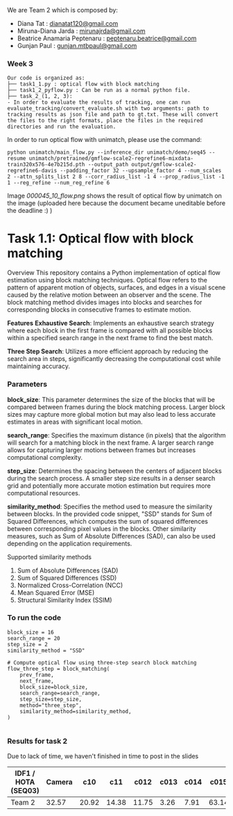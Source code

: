 We are Team 2 which is composed by:
- Diana Tat : dianatat120@gmail.com
- Miruna-Diana Jarda : mirunajrda@gmail.com
- Beatrice Anamaria Peptenaru : peptenaru.beatrice@gmail.com 
- Gunjan Paul : gunjan.mtbpaul@gmail.com


### Week 3
``` 
Our code is organized as:
├── task1_1.py : optical flow with block matching 
├── task1_2_pyflow.py : Can be run as a normal python file. 
├── task_2_(1, 2, 3):
- In order to evaluate the results of tracking, one can run evaluate_tracking/convert_evaluate.sh with two arguments: path to tracking results as json file and path to gt.txt. These will convert the files to the right formats, place the files in the required directories and run the evaluation.
``` 


In order to run optical flow with unimatch, please use the command:
```console
python unimatch/main_flow.py --inference_dir unimatch/demo/seq45 --resume unimatch/pretrained/gmflow-scale2-regrefine6-mixdata-train320x576-4e7b215d.pth --output_path output/gmflow-scale2-regrefine6-davis --padding_factor 32 --upsample_factor 4 --num_scales 2 --attn_splits_list 2 8 --corr_radius_list -1 4 --prop_radius_list -1 1 --reg_refine --num_reg_refine 6
``` 

Image _000045_10_flow.png_ shows the result of optical flow by unimatch on the image (uploaded here because the document became uneditable before the deadline :) )


# Task 1.1: Optical flow with block matching 

Overview
This repository contains a Python implementation of optical flow estimation using block matching techniques. Optical flow refers to the pattern of apparent motion of objects, surfaces, and edges in a visual scene caused by the relative motion between an observer and the scene. The block matching method divides images into blocks and searches for corresponding blocks in consecutive frames to estimate motion.

**Features**
**Exhaustive Search**: Implements an exhaustive search strategy where each block in the first frame is compared with all possible blocks within a specified search range in the next frame to find the best match.

**Three Step Search**: Utilizes a more efficient approach by reducing the search area in steps, significantly decreasing the computational cost while maintaining accuracy.


### Parameters

**block_size**: This parameter determines the size of the blocks that will be compared between frames during the block matching process.
Larger block sizes may capture more global motion but may also lead to less accurate estimates in areas with significant local motion.

**search_range**: Specifies the maximum distance (in pixels) that the algorithm will search for a matching block in the next frame.
A larger search range allows for capturing larger motions between frames but increases computational complexity.

**step_size**: Determines the spacing between the centers of adjacent blocks during the search process.
A smaller step size results in a denser search grid and potentially more accurate motion estimation but requires more computational resources.

**similarity_method**: Specifies the method used to measure the similarity between blocks.
In the provided code snippet, "SSD" stands for Sum of Squared Differences, which computes the sum of squared differences between corresponding pixel values in the blocks.
Other similarity measures, such as Sum of Absolute Differences (SAD), can also be used depending on the application requirements.

Supported similarity methods
  1. Sum of Absolute Differences (SAD)
  2. Sum of Squared Differences (SSD)
  3. Normalized Cross-Correlation (NCC)
  4. Mean Squared Error (MSE)
  5. Structural Similarity Index (SSIM)

### To run the code
```
block_size = 16
search_range = 20
step_size = 2
similarity_method = "SSD"

# Compute optical flow using three-step search block matching
flow_three_step = block_matching(
    prev_frame,
    next_frame,
    block_size=block_size,
    search_range=search_range,
    step_size=step_size,
    method="three_step",
    similarity_method=similarity_method,
)


```

### Results for task 2

Due to lack of time, we haven't finished in time to post in the slides

| IDF1 / HOTA (SEQ03) | Camera | c10   | c11   | c012  | c013  | c014  | c015  | Average |
|---------------------|--------|-------|-------|-------|-------|-------|-------|---------|
| Team 2              | 32.57  | 20.92 | 14.38 | 11.75 | 3.26  | 7.91  | 63.14 | 31.808  |
